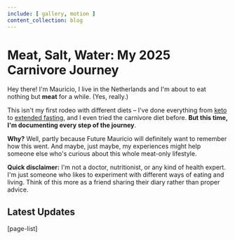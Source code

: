 ```yaml
---
include: [ gallery, motion ]
content_collection: blog
---
```


# Meat, Salt, Water: My 2025 Carnivore Journey
Hey there! I'm Mauricio, I live in the Netherlands and I'm about to eat nothing but **meat** for a while. (Yes, really.)

This isn't my first rodeo with different diets – I've done everything from [keto](https://medium.com/wolff-experiments/3-months-of-keto-9aaa37e5950c) to [extended fasting](https://medium.com/wolff-experiments/experiment-3-water-fasting-3843aa283dad), and I even tried the carnivore diet before. **But this time, I'm documenting every step of the journey**.

**Why?** Well, partly because Future Mauricio will definitely want to remember how this went. And maybe, just maybe, my experiences might help someone else who's curious about this whole meat-only lifestyle.

**Quick disclaimer:** I'm not a doctor, nutritionist, or any kind of health expert. I'm just someone who likes to experiment with different ways of eating and living. Think of this more as a friend sharing their diary rather than proper advice.

## Latest Updates

[page-list]